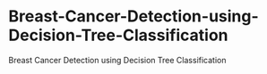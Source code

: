 # Breast-Cancer-Detection-using-Decision-Tree-Classification
Breast Cancer Detection using Decision Tree Classification
